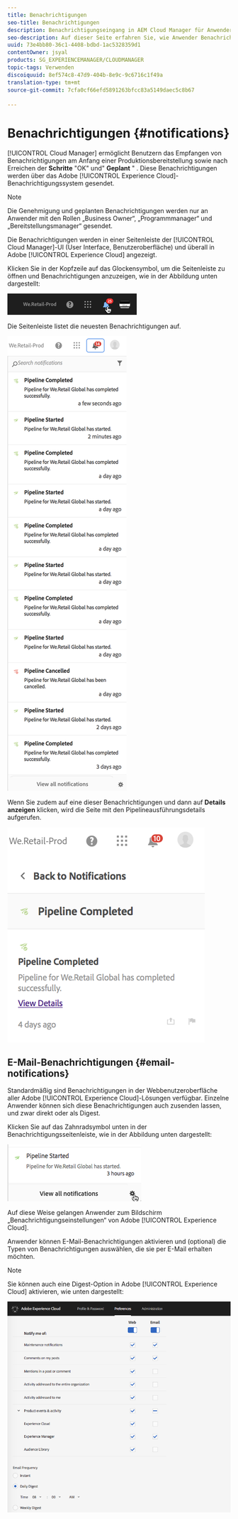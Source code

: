 ```yaml
---
title: Benachrichtigungen
seo-title: Benachrichtigungen
description: Benachrichtigungseingang in AEM Cloud Manager für Anwender
seo-description: Auf dieser Seite erfahren Sie, wie Anwender Benachrichtigungen empfangen, wenn eine Pipeline in AEM Cloud Manager gestartet und fertiggestellt wird (ob erfolgreich oder nicht).
uuid: 73e4bb80-36c1-4408-bdbd-1ac5328359d1
contentOwner: jsyal
products: SG_EXPERIENCEMANAGER/CLOUDMANAGER
topic-tags: Verwenden
discoiquuid: 8ef574c8-47d9-404b-8e9c-9c6716c1f49a
translation-type: tm+mt
source-git-commit: 7cfa0cf66efd5891263bfcc83a5149daec5c8b67

---
```



# Benachrichtigungen {#notifications}

[!UICONTROL Cloud Manager] ermöglicht Benutzern das Empfangen von Benachrichtigungen am Anfang einer Produktionsbereitstellung sowie nach Erreichen der **Schritte** "OK" und" **Geplant** " . Diese Benachrichtigungen werden über das Adobe [!UICONTROL Experience Cloud]-Benachrichtigungssystem gesendet.

>[!NOTE]
>
>Die Genehmigung und geplanten Benachrichtigungen werden nur an Anwender mit den Rollen „Business Owner“, „Programmmanager“ und „Bereitstellungsmanager“ gesendet.

Die Benachrichtigungen werden in einer Seitenleiste der [!UICONTROL Cloud Manager]-UI (User Interface, Benutzeroberfläche) und überall in Adobe [!UICONTROL Experience Cloud] angezeigt.

Klicken Sie in der Kopfzeile auf das Glockensymbol, um die Seitenleiste zu öffnen und Benachrichtigungen anzuzeigen, wie in der Abbildung unten dargestellt:

![](assets/image2018-7-12_11-52-40.png)

Die Seitenleiste listet die neuesten Benachrichtigungen auf.

![](assets/screen_shot_2018-07-20at91406pm.png)

Wenn Sie zudem auf eine dieser Benachrichtigungen und dann auf **Details anzeigen** klicken, wird die Seite mit den Pipelineausführungsdetails aufgerufen.

![](assets/screen_shot_2018-08-14at43503pm.png)

## E-Mail-Benachrichtigungen {#email-notifications}

Standardmäßig sind Benachrichtigungen in der Webbenutzeroberfläche aller Adobe [!UICONTROL Experience Cloud]-Lösungen verfügbar. Einzelne Anwender können sich diese Benachrichtigungen auch zusenden lassen, und zwar direkt oder als Digest.

Klicken Sie auf das Zahnradsymbol unten in der Benachrichtigungsseitenleiste, wie in der Abbildung unten dargestellt:

![](assets/image2018-7-12_12-8-19.png)

Auf diese Weise gelangen Anwender zum Bildschirm „Benachrichtigungseinstellungen“ von Adobe [!UICONTROL Experience Cloud].

Anwender können E-Mail-Benachrichtigungen aktivieren und (optional) die Typen von Benachrichtigungen auswählen, die sie per E-Mail erhalten möchten.

>[!NOTE]
>
>Sie können auch eine Digest-Option in Adobe [!UICONTROL Experience Cloud] aktivieren, wie unten dargestellt:

![](assets/image2018-7-12_12-10-51.png)
